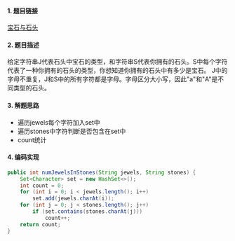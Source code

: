 

#### 1. 题目链接
[宝石与石头](https://leetcode-cn.com/problems/jewels-and-stones/)

#### 2. 题目描述
给定字符串J代表石头中宝石的类型，和字符串S代表你拥有的石头。S中每个字符代表了一种你拥有的石头的类型，你想知道你拥有的石头中有多少是宝石。
J中的字母不重复，J和S中的所有字符都是字母。字母区分大小写，因此"a"和"A"是不同类型的石头。

#### 3. 解题思路
* 遍历jewels每个字符加入set中
* 遍历stones中字符判断是否包含在set中
* count统计



#### 4. 编码实现
``` java
public int numJewelsInStones(String jewels, String stones) {
    Set<Character> set = new HashSet<>();
    int count = 0;
    for (int i = 0; i < jewels.length(); i++) 
        set.add(jewels.charAt(i));
    for (int j = 0; j < stones.length(); j++) 
        if (set.contains(stones.charAt(j)))
            count++;
    return count;        
}
```
